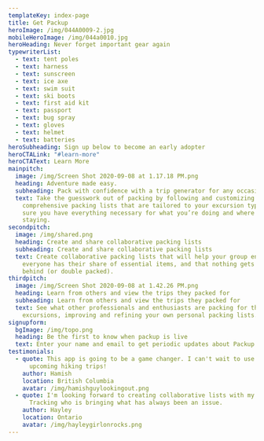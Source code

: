 ```yaml
---
templateKey: index-page
title: Get Packup
heroImage: /img/044A0009-2.jpg
mobileHeroImage: /img/044a0010.jpg
heroHeading: Never forget important gear again
typewriterList:
  - text: tent poles
  - text: harness
  - text: sunscreen
  - text: ice axe
  - text: swim suit
  - text: ski boots
  - text: first aid kit
  - text: passport
  - text: bug spray
  - text: gloves
  - text: helmet
  - text: batteries
heroSubheading: Sign up below to become an early adopter
heroCTALink: "#learn-more"
heroCTAText: Learn More
mainpitch:
  image: /img/Screen Shot 2020-09-08 at 1.17.18 PM.png
  heading: Adventure made easy.
  subheading: Pack with confidence with a trip generator for any occasion
  text: Take the guesswork out of packing by following and customizing
    comprehensive packing lists that are tailored to your excursion type, making
    sure you have everything necessary for what you’re doing and where you're
    staying.
secondpitch:
  image: /img/shared.png
  heading: Create and share collaborative packing lists
  subheading: Create and share collaborative packing lists
  text: Create collaborative packing lists that will help your group ensure
    everyone has their share of essential items, and that nothing gets left
    behind (or double packed).
thirdpitch:
  image: /img/Screen Shot 2020-09-08 at 1.42.26 PM.png
  heading: Learn from others and view the trips they packed for
  subheading: Learn from others and view the trips they packed for
  text: See what other professionals and enthusiasts are packing for their
    excursions, improving and refining your own personal packing lists.
signupform:
  bgImage: /img/topo.png
  heading: Be the first to know when packup is live
  text: Enter your name and email to get periodic updates about Packup
testimonials:
  - quote: This app is going to be a game changer. I can't wait to use it on
      upcoming hiking trips!
    author: Hamish
    location: British Columbia
    avatar: /img/hamishguylookingout.png
  - quote: I'm looking forward to creating collaborative lists with my friends.
      Tracking who is bringing what has always been an issue.
    author: Hayley
    location: Ontario
    avatar: /img/hayleygirlonrocks.png
---
```

